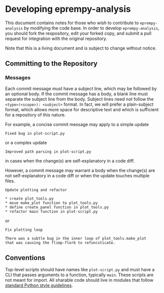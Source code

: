 # Developing eprempy-analysis

This document contains notes for those who wish to contribute to `eprempy-analysis` by modifying the code base. In order to develop `eprempy-analysis`, you should fork the respository, edit your forked copy, and submit a pull request for integration with the original repository.

Note that this is a living document and is subject to change without notice.

## Committing to the Repository

### Messages

Each commit message must have a subject line, which may be followed by an optional body. If the commit message has a body, a blank line must separate the subject line from the body. Subject lines need not follow the `<type>(<scope>): <subject>` format. In fact, we will prefer a plain-subject format, which allows more space for descriptive text and which is sufficient for a repository of this nature.

For example, a concise commit message may apply to a simple update
```
Fixed bug in plot-script.py
```
or a complex update
```
Improved path parsing in plot-script.py
```
in cases when the change(s) are self-explanatory in a code diff.

However, a commit message may warrant a body when the change(s) are not self-explanatory in a code diff or when the update touches multiple files.
```
Update plotting and refactor

* create plot_tools.py
* move make_plot function to plot_tools.py
* define create_panel function in plot_tools.py
* refactor main function in plot-script.py
```
or
```
Fix plotting loop

There was a subtle bug in the inner loop of plot_tools.make_plot
that was causing the flimp-florb to refuncsticate.
```

## Conventions

Top-level scripts should have names like `plot-script.py` and must have a CLI that passes arguments to a function, typically `main`. These scripts are not meant for import. All sharable code should live in modules that follow [standard Python style guidelines](https://peps.python.org/pep-0008/).

